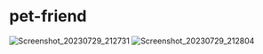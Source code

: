 # pet-friend
![Screenshot_20230729_212731](https://github.com/neamul-fahim/pet-friend/assets/102896638/7b0e7f57-c361-47e1-9d28-ee72ebf82d59)
![Screenshot_20230729_212804](https://github.com/neamul-fahim/pet-friend/assets/102896638/8cc1a7eb-fc4f-419c-87f3-98c4dd508c41)
